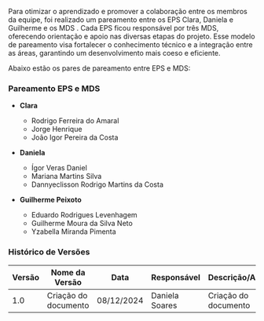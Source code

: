 Para otimizar o aprendizado e promover a colaboração entre os membros da equipe, foi realizado um pareamento entre os EPS Clara, Daniela e Guilherme e os MDS . Cada EPS ficou responsável por três MDS, oferecendo orientação e apoio nas diversas etapas do projeto. Esse modelo de pareamento visa fortalecer o conhecimento técnico e a integração entre as áreas, garantindo um desenvolvimento mais coeso e eficiente.

Abaixo estão os pares de pareamento entre EPS e MDS:

### Pareamento EPS e MDS

- **Clara**  
  - Rodrigo Ferreira do Amaral  
  - Jorge Henrique  
  - João Igor Pereira da Costa  

- **Daniela**  
  - Ígor Veras Daniel  
  - Mariana Martins Silva  
  - Dannyeclisson Rodrigo Martins da Costa  

- **Guilherme Peixoto**  
  - Eduardo Rodrigues Levenhagem  
  - Guilherme Moura da Silva Neto  
  - Yzabella Miranda Pimenta  

### **Histórico de Versões**

| **Versão** | **Nome da Versão**      | **Data**      | **Responsável**         | **Descrição/Alterações**                                 |
|------------|-------------------------|---------------|-------------------------|----------------------------------------------------------|
|   1.0      | Criação do documento    | 08/12/2024    |  Daniela Soares          | Criação do documento   